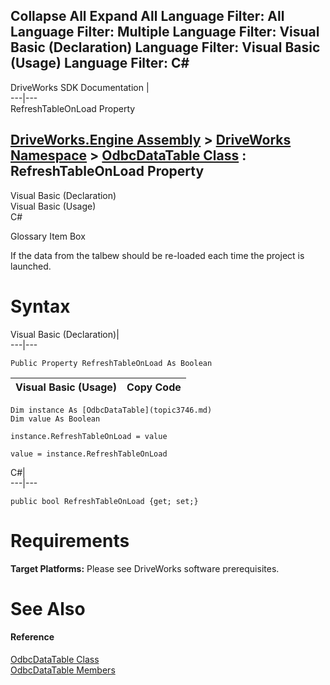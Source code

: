 Collapse All Expand All Language Filter: All  Language Filter: Multiple  Language Filter: Visual Basic (Declaration) Language Filter: Visual Basic (Usage) Language Filter: C#  
---  
DriveWorks SDK Documentation  |   
---|---  
RefreshTableOnLoad Property   
  
[DriveWorks.Engine Assembly](topic2156.md) > [DriveWorks Namespace](topic2159.md) > [OdbcDataTable Class](topic3746.md) : RefreshTableOnLoad Property  
---  
  
Visual Basic (Declaration)    
Visual Basic (Usage)    
C# 

Glossary Item Box

If the data from the talbew should be re-loaded each time the project is launched. 

# Syntax

Visual Basic (Declaration)|   
---|---  
      
    
    Public Property RefreshTableOnLoad As Boolean  
  
Visual Basic (Usage)| Copy Code  
---|---  
      
    
    Dim instance As [OdbcDataTable](topic3746.md)
    Dim value As Boolean
     
    instance.RefreshTableOnLoad = value
     
    value = instance.RefreshTableOnLoad  
  
C#|   
---|---  
      
    
    public bool RefreshTableOnLoad {get; set;}  
  
# Requirements

**Target Platforms:** Please see DriveWorks software prerequisites.

# See Also

#### Reference

[OdbcDataTable Class](topic3746.md)   
[OdbcDataTable Members](topic3747.md)


